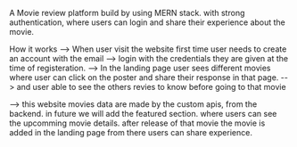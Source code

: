 A Movie review platform build by using MERN stack. with strong authentication, where users can login and share their experience about the movie. 

How it works
  --> When user visit the website first time user needs to create an account with the email
  --> login with the credentials they are given at the time of registeration.
  --> In the landing page user sees different movies where user can click on the poster and share their response in that page.
  --> and user able to see the others revies to know before going to that movie

--> this website movies data are made by the custom apis, from the backend. in future we will add the featured section. where users can see the upcomming movie details. 
    after release of that movie the movie is added in the landing page from there users can share experience. 
